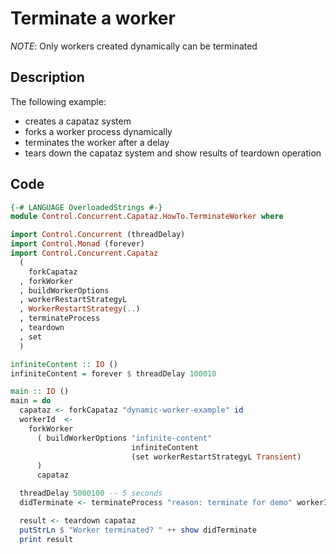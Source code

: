 # Terminate a worker

*NOTE*: Only workers created dynamically can be terminated

## Description

The following example:

* creates a capataz system
* forks a worker process dynamically
* terminates the worker after a delay
* tears down the capataz system and show results of teardown operation

## Code

```haskell
{-# LANGUAGE OverloadedStrings #-}
module Control.Concurrent.Capataz.HowTo.TerminateWorker where

import Control.Concurrent (threadDelay)
import Control.Monad (forever)
import Control.Concurrent.Capataz
  (
    forkCapataz
  , forkWorker
  , buildWorkerOptions
  , workerRestartStrategyL
  , WorkerRestartStrategy(..)
  , terminateProcess
  , teardown
  , set
  )

infiniteContent :: IO ()
infiniteContent = forever $ threadDelay 100010

main :: IO ()
main = do
  capataz <- forkCapataz "dynamic-worker-example" id
  workerId  <-
    forkWorker
      ( buildWorkerOptions "infinite-content"
                           infiniteContent
                           (set workerRestartStrategyL Transient)
      )
      capataz

  threadDelay 5000100 -- 5 seconds
  didTerminate <- terminateProcess "reason: terminate for demo" workerId capataz

  result <- teardown capataz
  putStrLn $ "Worker terminated? " ++ show didTerminate
  print result
```
